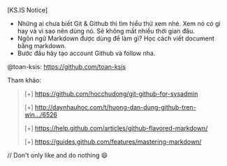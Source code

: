 [KS.IS Notice]
- Những ai chưa biết Git & Github thì tìm hiểu thử xem nhé. Xem nó có gì hay và vì sao nên dùng nó. Sẽ không mất nhiều thời gian đâu.
- Ngôn ngữ Markdown được dùng để làm gì? Học cách viết document bằng markdown.
- Bước đầu hãy tạo account Github và follow nha.

@toan-ksis: https://github.com/toan-ksis

Tham khảo:

>[+] https://github.com/hocchudong/git-github-for-sysadmin
>
>[+] http://daynhauhoc.com/t/huong-dan-dung-github-tren-win…/6526
>
>[+] https://help.github.com/articles/github-flavored-markdown/
>
>[+] https://guides.github.com/features/mastering-markdown/

// Don't only like and do nothing :smile: 
